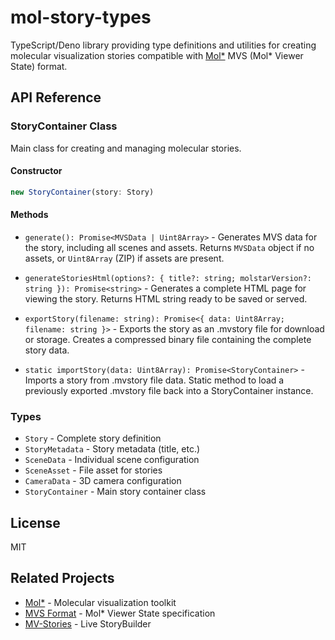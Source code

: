 # mol-story-types

TypeScript/Deno library providing type definitions and utilities for creating
molecular visualization stories compatible with [Mol*](https://molstar.org/) MVS
(Mol* Viewer State) format.

## API Reference

### StoryContainer Class

Main class for creating and managing molecular stories.

#### Constructor

```typescript
new StoryContainer(story: Story)
```

#### Methods

- `generate(): Promise<MVSData | Uint8Array>` - Generates MVS data for the story, including all scenes and assets. Returns `MVSData` object if no assets, or `Uint8Array` (ZIP) if assets are present.

- `generateStoriesHtml(options?: { title?: string; molstarVersion?: string }): Promise<string>` - Generates a complete HTML page for viewing the story. Returns HTML string ready to be saved or served.

- `exportStory(filename: string): Promise<{ data: Uint8Array; filename: string }>` - Exports the story as an .mvstory file for download or storage. Creates a compressed binary file containing the complete story data.

- `static importStory(data: Uint8Array): Promise<StoryContainer>` - Imports a story from .mvstory file data. Static method to load a previously exported .mvstory file back into a StoryContainer instance.

### Types

- `Story` - Complete story definition
- `StoryMetadata` - Story metadata (title, etc.)
- `SceneData` - Individual scene configuration
- `SceneAsset` - File asset for stories
- `CameraData` - 3D camera configuration
- `StoryContainer` - Main story container class

## License

MIT

## Related Projects

- [Mol*](https://molstar.org/) - Molecular visualization toolkit
- [MVS Format](https://molstar.org/mol-view-spec/) - Mol* Viewer State
  specification
- [MV-Stories](http://molstar.org/mol-view-stories/) - Live StoryBuilder

